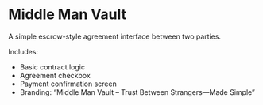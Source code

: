 # Middle Man Vault

A simple escrow-style agreement interface between two parties.

Includes:
- Basic contract logic
- Agreement checkbox
- Payment confirmation screen
- Branding: “Middle Man Vault – Trust Between Strangers—Made Simple”

